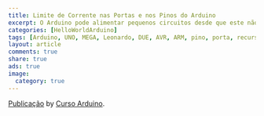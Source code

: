 ```yaml
---
title: Limite de Corrente nas Portas e nos Pinos do Arduino
excerpt: O Arduino pode alimentar pequenos circuitos desde que este não ultrapassem 40mA por pino e 150mA por porta.
categories: [HelloWorldArduino]
tags: [Arduino, UNO, MEGA, Leonardo, DUE, AVR, ARM, pino, porta, recurso, corrente, limites]
layout: article
comments: true
share: true
ads: true
image:
  category: true
---
```


<div id="fb-root"></div> <script>(function(d, s, id) { var js, fjs = d.getElementsByTagName(s)[0]; if (d.getElementById(id)) return; js = d.createElement(s); js.id = id; js.src = "//connect.facebook.net/pt_BR/all.js#xfbml=1"; fjs.parentNode.insertBefore(js, fjs); }(document, 'script', 'facebook-jssdk'));</script>
<div class="fb-post" data-href="https://www.facebook.com/cursoarduinominas/photos/a.513855305337380.1073741828.508195972569980/756516497737925/?type=1" data-width="466"><div class="fb-xfbml-parse-ignore"><a href="https://www.facebook.com/cursoarduinominas/photos/a.513855305337380.1073741828.508195972569980/756516497737925/?type=1">Publicação</a> by <a href="https://www.facebook.com/cursoarduinominas">Curso Arduino</a>.</div></div>
